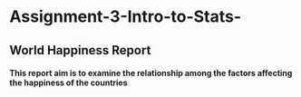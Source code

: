 # Assignment-3-Intro-to-Stats-
## World Happiness Report
#### This report aim is to examine the relationship among the factors affecting the happiness of the countries
 
